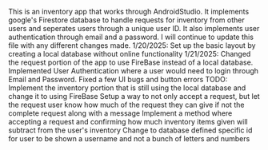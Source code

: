 This is an inventory app that works through AndroidStudio. It implements google's Firestore database to handle requests for inventory from other users and seperates users
through a unique user ID. It also implements user authentication through email and a password. I will continue to update this file with any different changes made.
1/20/2025:
Set up the basic layout by creating a local database without online functionality
1/21/2025: 
Changed the request portion of the app to use FireBase instead of a local database. 
Implemented User Authentication where a user would need to login through Email and Password.
Fixed a few UI bugs and button errors
TODO: 
Implement the inventory portion that is still using the local database and change it to using FireBase
Setup a way to not only accept a request, but let the request user know how much of the request they can give if not the complete request along with a message
Implement a method where accepting a request and confirming how much inventory items given will subtract from the user's inventory
Change to database defined specific id for user to be shown a username and not a bunch of letters and numbers
